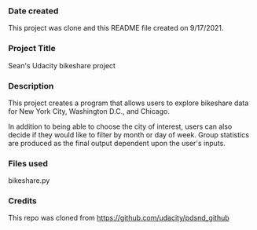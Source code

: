 ### Date created
This project was clone and this README file created on 9/17/2021.

### Project Title
Sean's Udacity bikeshare project

### Description
This project creates a program that allows users to explore bikeshare data for New York City, Washington D.C., and Chicago.

In addition to being able to choose the city of interest, users can also decide if they would like to filter by month or day of week. Group statistics are produced as the final output dependent upon the user's inputs.

### Files used
bikeshare.py

### Credits
This repo was cloned from https://github.com/udacity/pdsnd_github

